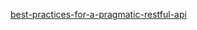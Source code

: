 [best-practices-for-a-pragmatic-restful-api](https://www.vinaysahni.com/best-practices-for-a-pragmatic-restful-api#requirements)